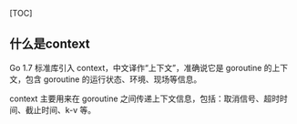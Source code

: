 [TOC]



## 什么是context

Go 1.7 标准库引入 context，中文译作“上下文”，准确说它是 goroutine 的上下文，包含 goroutine 的运行状态、环境、现场等信息。



context 主要用来在 goroutine 之间传递上下文信息，包括：取消信号、超时时间、截止时间、k-v 等。

